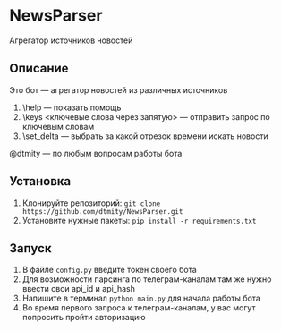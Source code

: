 # NewsParser
 Агрегатор источников новостей

## Описание
Это бот — агрегатор новостей из различных источников

1. \help — показать помощь
2. \keys <ключевые слова через запятую>  — отправить запрос по ключевым словам
3. \set_delta — выбрать за какой отрезок времени искать новости

@dtmity — по любым вопросам работы бота

## Установка

1. Клонируйте репозиторий: `git clone https://github.com/dtmity/NewsParser.git`
2. Установите нужные пакеты: `pip install -r requirements.txt`

## Запуск

1. В файле `config.py` введите токен своего бота
2. Для возможности парсинга по телеграм-каналам там же нужно ввести свои api_id и api_hash
3. Напишите в терминал `python main.py` для начала работы бота
4. Во время первого запроса к телеграм-каналам, у вас могут попросить пройти авторизацию
